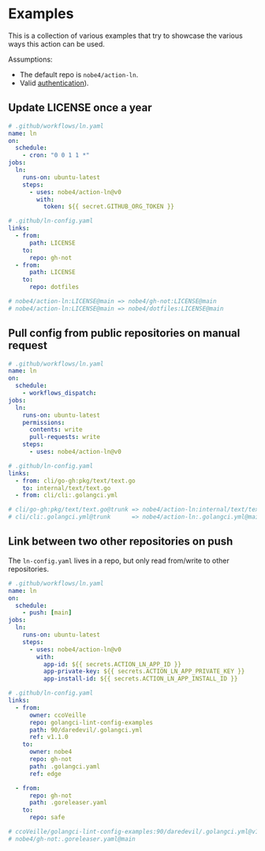 # Examples

This is a collection of various examples that try to showcase the various ways
this action can be used.

Assumptions:
- The default repo is `nobe4/action-ln`.
- Valid [authentication](/docs/authentication.md)).

## Update LICENSE once a year

```yaml
# .github/workflows/ln.yaml
name: ln
on:
  schedule:
    - cron: "0 0 1 1 *"
jobs:
  ln:
    runs-on: ubuntu-latest
    steps:
      - uses: nobe4/action-ln@v0
        with:
          token: ${{ secret.GITHUB_ORG_TOKEN }}

# .github/ln-config.yaml
links:
  - from:
      path: LICENSE
    to:
      repo: gh-not
  - from:
      path: LICENSE
    to:
      repo: dotfiles

# nobe4/action-ln:LICENSE@main => nobe4/gh-not:LICENSE@main
# nobe4/action-ln:LICENSE@main => nobe4/dotfiles:LICENSE@main
```

## Pull config from public repositories on manual request

```yaml
# .github/workflows/ln.yaml
name: ln
on:
  schedule:
    - workflows_dispatch:
jobs:
  ln:
    runs-on: ubuntu-latest
    permissions:
      contents: write
      pull-requests: write
    steps:
      - uses: nobe4/action-ln@v0

# .github/ln-config.yaml
links:
  - from: cli/go-gh:pkg/text/text.go
    to: internal/text/text.go
  - from: cli/cli:.golangci.yml

# cli/go-gh:pkg/text/text.go@trunk => nobe4/action-ln:internal/text/text.go@main
# cli/cli:.golangci.yml@trunk      => nobe4/action-ln:.golangci.yml@main
```

## Link between two other repositories on push

The `ln-config.yaml` lives in a repo, but only read from/write to other repositories.

```yaml
# .github/workflows/ln.yaml
name: ln
on:
  schedule:
    - push: [main]
jobs:
  ln:
    runs-on: ubuntu-latest
    steps:
      - uses: nobe4/action-ln@v0
        with:
          app-id: ${{ secrets.ACTION_LN_APP_ID }}
          app-private-key: ${{ secrets.ACTION_LN_APP_PRIVATE_KEY }}
          app-install-id: ${{ secrets.ACTION_LN_APP_INSTALL_ID }}

# .github/ln-config.yaml
links:
  - from:
      owner: ccoVeille
      repo: golangci-lint-config-examples
      path: 90/daredevil/.golangci.yml
      ref: v1.1.0
    to:
      owner: nobe4
      repo: gh-not
      path: .golangci.yaml
      ref: edge

  - from:
      repo: gh-not
      path: .goreleaser.yaml
    to:
      repo: safe

# ccoVeille/golangci-lint-config-examples:90/daredevil/.golangci.yml@v1.1.0 => nobe4/action-ln:.golangci.yaml@edge
# nobe4/gh-not:.goreleaser.yaml@main                                        => nobe4/safe:.goreleaser.yaml@main
```
